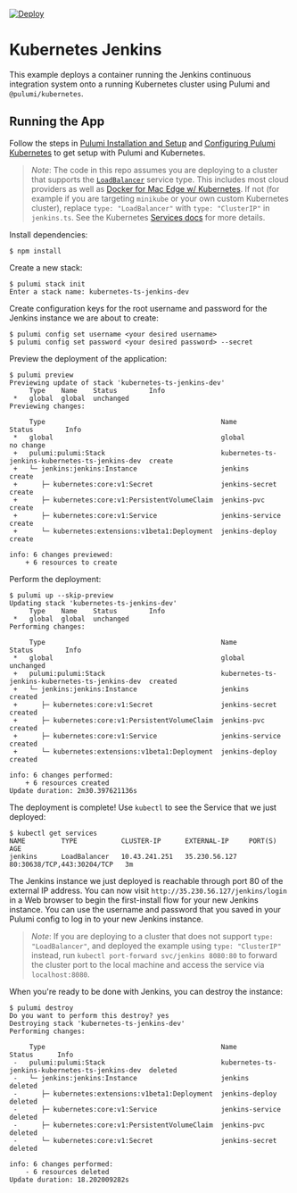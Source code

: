 [![Deploy](https://get.pulumi.com/new/button.svg)](https://app.pulumi.com/new)

# Kubernetes Jenkins

This example deploys a container running the Jenkins continuous integration system onto a running
Kubernetes cluster using Pulumi and `@pulumi/kubernetes`.

## Running the App

Follow the steps in [Pulumi Installation and Setup](https://www.pulumi.com/docs/get-started/install/) and [Configuring Pulumi
Kubernetes](https://www.pulumi.com/docs/intro/cloud-providers/kubernetes/setup/) to get setup with Pulumi and Kubernetes.

> _Note_: The code in this repo assumes you are deploying to a cluster that supports the
> [`LoadBalancer`](https://kubernetes.io/docs/concepts/services-networking/service/#type-loadbalancer) service type.
> This includes most cloud providers as well as [Docker for Mac Edge w/
> Kubernetes](https://docs.docker.com/docker-for-mac/kubernetes/). If not (for example if you are targeting `minikube`
> or your own custom Kubernetes cluster), replace `type: "LoadBalancer"` with `type: "ClusterIP"` in `jenkins.ts`. See
> the Kubernetes [Services
> docs](https://kubernetes.io/docs/concepts/services-networking/service/#publishing-services---service-types) for more
> details.

Install dependencies:

```
$ npm install
```

Create a new stack:

```
$ pulumi stack init
Enter a stack name: kubernetes-ts-jenkins-dev
```

Create configuration keys for the root username and password for the Jenkins instance we are
about to create:

```
$ pulumi config set username <your desired username>
$ pulumi config set password <your desired password> --secret
```

Preview the deployment of the application:

```
$ pulumi preview
Previewing update of stack 'kubernetes-ts-jenkins-dev'
     Type    Name    Status        Info
 *   global  global  unchanged
Previewing changes:

     Type                                            Name                                             Status        Info
 *   global                                          global                                           no change
 +   pulumi:pulumi:Stack                             kubernetes-ts-jenkins-kubernetes-ts-jenkins-dev  create
 +   └─ jenkins:jenkins:Instance                     jenkins                                          create
 +      ├─ kubernetes:core:v1:Secret                 jenkins-secret                                   create
 +      ├─ kubernetes:core:v1:PersistentVolumeClaim  jenkins-pvc                                      create
 +      ├─ kubernetes:core:v1:Service                jenkins-service                                  create
 +      └─ kubernetes:extensions:v1beta1:Deployment  jenkins-deploy                                   create

info: 6 changes previewed:
    + 6 resources to create
```

Perform the deployment:

```
$ pulumi up --skip-preview
Updating stack 'kubernetes-ts-jenkins-dev'
     Type    Name    Status        Info
 *   global  global  unchanged
Performing changes:

     Type                                            Name                                             Status        Info
 *   global                                          global                                           unchanged
 +   pulumi:pulumi:Stack                             kubernetes-ts-jenkins-kubernetes-ts-jenkins-dev  created
 +   └─ jenkins:jenkins:Instance                     jenkins                                          created
 +      ├─ kubernetes:core:v1:Secret                 jenkins-secret                                   created
 +      ├─ kubernetes:core:v1:PersistentVolumeClaim  jenkins-pvc                                      created
 +      ├─ kubernetes:core:v1:Service                jenkins-service                                  created
 +      └─ kubernetes:extensions:v1beta1:Deployment  jenkins-deploy                                   created

info: 6 changes performed:
    + 6 resources created
Update duration: 2m30.397621136s
```

The deployment is complete! Use `kubectl` to see the Service that we just deployed:

```
$ kubectl get services
NAME         TYPE           CLUSTER-IP      EXTERNAL-IP     PORT(S)                      AGE
jenkins      LoadBalancer   10.43.241.251   35.230.56.127   80:30638/TCP,443:30204/TCP   3m
```

The Jenkins instance we just deployed is reachable through port 80 of the external IP address. You can now
visit `http://35.230.56.127/jenkins/login` in a Web browser to begin the first-install flow for your new Jenkins instance.
You can use the username and password that you saved in your Pulumi config to log in to your new Jenkins instance.

> _Note_: If you are deploying to a cluster that does not support `type: "LoadBalancer"`, and deployed the example using
> `type: "ClusterIP"` instead, run `kubectl port-forward svc/jenkins 8080:80` to forward the cluster port to the local
> machine and access the service via `localhost:8080`.

When you're ready to be done with Jenkins, you can destroy the instance:

```
$ pulumi destroy
Do you want to perform this destroy? yes
Destroying stack 'kubernetes-ts-jenkins-dev'
Performing changes:

     Type                                            Name                                             Status      Info
 -   pulumi:pulumi:Stack                             kubernetes-ts-jenkins-kubernetes-ts-jenkins-dev  deleted
 -   └─ jenkins:jenkins:Instance                     jenkins                                          deleted
 -      ├─ kubernetes:extensions:v1beta1:Deployment  jenkins-deploy                                   deleted
 -      ├─ kubernetes:core:v1:Service                jenkins-service                                  deleted
 -      ├─ kubernetes:core:v1:PersistentVolumeClaim  jenkins-pvc                                      deleted
 -      └─ kubernetes:core:v1:Secret                 jenkins-secret                                   deleted

info: 6 changes performed:
    - 6 resources deleted
Update duration: 18.202009282s
```

